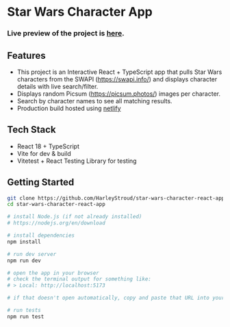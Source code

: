 # Star Wars Character App

### **Live preview** of the project is [here](https://star-wars-character-app.netlify.app/).

## Features

- This project is an Interactive React + TypeScript app that pulls Star Wars characters from the SWAPI (https://swapi.info/) and displays character details with live search/filter.
- Displays random Picsum (https://picsum.photos/) images per character.
- Search by character names to see all matching results.
- Production build hosted using [netlify](https://app.netlify.com/)

## Tech Stack

- React 18 + TypeScript
- Vite for dev & build
- Vitetest + React Testing Library for testing

## Getting Started

```bash
git clone https://github.com/HarleyStroud/star-wars-character-react-app.git
cd star-wars-character-react-app

# install Node.js (if not already installed)
# https://nodejs.org/en/download

# install dependencies
npm install

# run dev server
npm run dev

# open the app in your browser
# check the terminal output for something like:
# > Local: http://localhost:5173

# if that doesn't open automatically, copy and paste that URL into your browser

# run tests
npm run test
```

